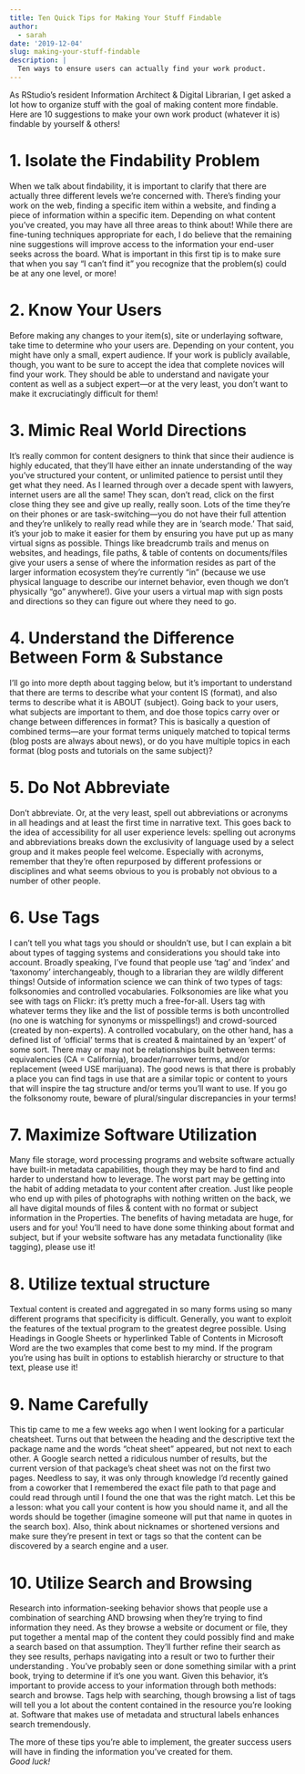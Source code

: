 ```yaml
---
title: Ten Quick Tips for Making Your Stuff Findable
author:
  - sarah
date: '2019-12-04'
slug: making-your-stuff-findable
description: |
  Ten ways to ensure users can actually find your work product.
---
```


As RStudio’s resident Information Architect & Digital Librarian, I get asked a lot how to organize stuff with the goal of making content more findable.  Here are 10 suggestions to make your own work product (whatever it is) findable by yourself & others!

# 1. Isolate the Findability Problem

When we talk about findability, it is important to clarify that there are actually three different levels we’re concerned with.  There’s finding your work on the web, finding a specific item within a website, and finding a piece of information within a specific item.  Depending on what content you’ve created, you may have all three areas to think about!  While there are fine-tuning techniques appropriate for each, I do believe that the remaining nine suggestions will improve access to the information your end-user seeks across the board.  What is important in this first tip is to make sure that when you say “I can’t find it” you recognize that the problem(s) could be at any one level, or more!

# 2. Know Your Users
Before making any changes to your item(s), site or underlaying software, take time to determine who your users are.  Depending on your content,  you might have only a small, expert audience.  If your work is publicly available, though, you want to be sure to accept the idea that complete novices will find your work.  They should be able to understand and navigate your content as well as a subject expert—or at the very least, you don’t want to make it excruciatingly difficult for them!

# 3. Mimic Real World Directions
It’s really common for content designers to think that since their audience is highly educated, that they’ll have either an innate understanding of the way you’ve structured your content, or unlimited patience to persist until they get what they need.  As I learned through over a decade spent with lawyers, internet users are all the same!  They scan, don’t read, click on the first close thing they see and give up really, really soon.  Lots of the time they’re on their phones or are task-switching—you do not have their full attention and they’re unlikely to really read while they are in ‘search mode.’  That said, it’s your job to make it easier for them by ensuring you have put up as many virtual signs as possible.  Things like breadcrumb trails and menus on websites,  and headings, file paths, & table of contents on documents/files give your users a sense of where the information resides as part of the larger information ecosystem they’re currently “in” (because we use physical language to describe our internet behavior, even though we don’t physically “go” anywhere!).  Give your users a virtual map with sign posts and directions so they can figure out where they need to go.

# 4. Understand the Difference Between Form & Substance
I’ll go into more depth about tagging below, but it’s important to understand that there are terms to describe what your content IS (format), and also terms to describe what it is ABOUT (subject).  Going back to your users, what subjects are important to them, and doe those topics carry over or change between differences in format?  This is basically a question of combined terms—are your format terms uniquely matched to topical terms (blog posts are always about news), or do you have multiple topics in each format (blog posts and tutorials on the same subject)?

# 5. Do Not Abbreviate
Don’t abbreviate.  Or, at the very least, spell out abbreviations or acronyms in all headings and at least the first time in narrative text.  This goes back to the idea of accessibility for all user experience levels: spelling out acronyms and abbreviations breaks down the exclusivity of language used by a select group and it makes people feel welcome.  Especially with acronyms, remember that they’re often repurposed by different professions or disciplines and what seems obvious to you is probably not obvious to a number of other people.

# 6. Use Tags
I can’t tell you what tags you should or shouldn’t use, but I can explain a bit about types of tagging systems and considerations you should take into account.  Broadly speaking, I’ve found that people use ‘tag’ and ‘index’ and ‘taxonomy’ interchangeably, though to a librarian they are wildly different things!  Outside of information science we can think of two types of tags: folksonomies and controlled vocabularies.  Folksonomies are like what you see with tags on Flickr: it’s pretty much a free-for-all.  Users tag with whatever terms they like and the list of possible terms is both uncontrolled (no one is watching for synonyms or misspellings!) and crowd-sourced (created by non-experts).  A controlled vocabulary, on the other hand, has a defined list of ‘official’ terms that is created & maintained by an ‘expert’ of some sort.  There may or may not be relationships built between terms: equivalencies (CA = California), broader/narrower terms, and/or replacement (weed USE marijuana).  The good news is that there is probably a place you can find tags in use that are a similar topic or content to yours that will inspire the tag structure and/or terms you’ll want to use.  If you go the folksonomy route, beware of plural/singular discrepancies in your terms!  

# 7. Maximize Software Utilization 
Many file storage, word processing programs and website software actually have built-in metadata capabilities, though they may be hard to find and harder to understand how to leverage.  The worst part may be getting into the habit of adding metadata to your content after creation.  Just like people who end up with piles of photographs with nothing written on the back,  we all have digital mounds of files & content with no format or subject information in the Properties.  The benefits of having metadata are huge, for users and for you!  You’ll need to have done some thinking about format and subject, but if your website software has any metadata functionality (like tagging), please use it!

# 8. Utilize textual structure
Textual content is created and aggregated in so many forms using so many different programs that specificity is difficult.  Generally, you want to exploit the features of the textual program to the greatest degree possible.  Using Headings in Google Sheets or hyperlinked Table of Contents in Microsoft Word are the two examples that come best to my mind.  If the program you’re using has built in options to establish hierarchy or structure to that text, please use it!

# 9. Name Carefully
This tip came to me a few weeks ago when I went looking for a particular cheatsheet.  Turns out that between the heading and the descriptive text the package name and the words “cheat sheet”  appeared, but not next to each other.  A Google search netted a ridiculous number of results, but the current version of that package’s cheat sheet was not on the first two pages.  Needless to say, it was only through knowledge I’d recently gained from a coworker that I remembered the exact file path to that page and could read through until I found the one that was the right match.  Let this be a lesson: what you call your content is how you should name it, and all the words should be together (imagine someone will put that name in quotes in the search box).  Also, think about nicknames or shortened versions and make sure they’re present in text or tags so that the content can be discovered by a search engine and a user.

# 10. Utilize Search **and** Browsing
Research into information-seeking behavior shows that people use a combination of searching AND browsing when they’re trying to find information they need.  As they browse a website or document or file, they put together a mental map of the content they could possibly find and make a search based on that assumption.  They’ll further refine their search as they see results, perhaps navigating into a result or two to further their understanding	.  You’ve probably seen or done something similar with a print book, trying to determine if it’s one you want.  Given this behavior, it’s important to provide access to your information through both methods: search and browse.  Tags help with searching, though browsing a list of tags will tell you a lot about the content contained in the resource you’re looking at.  Software that makes use of metadata and structural labels enhances search tremendously.  

The more  of these tips you’re able to implement, the greater success users will have in finding the information you’ve created for them.  
_Good luck!_
